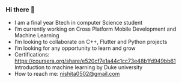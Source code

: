### Hi there 👋
- I am a final year Btech in computer Science student
- I’m currently working on Cross Platform Mobile Development and Machine Learning
- I’m looking to collaborate on C++, Flutter and Python projects
- I’m looking for any opportunity to learn and grow
- Certifications: https://coursera.org/share/e520cf7e1a44c1cc73e48b1fd949bb61 Introduction to machine learning by Duke university
- How to reach me: nishita0502@gmail.com
  

  
